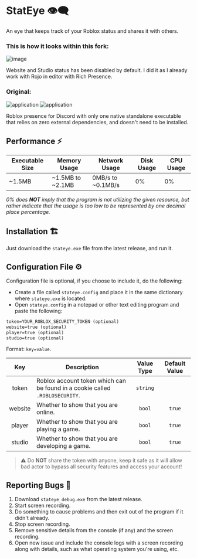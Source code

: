 # StatEye :eye_speech_bubble:

An eye that keeps track of your Roblox status and shares it with others.

### This is how it looks within this fork:

![image](https://github.com/MixeroTN/stateye/assets/40803091/077ce981-f101-411f-be94-54d531aa0305)

Website and Studio status has been disabled by default. I did it as I already work with Rojo in editor with Rich Presence.

### Original:

![application](res/roblox-presence.png) ![application](res/roblox-studio-presence.png)

Roblox presence for Discord with only one native standalone executable that relies on zero external dependencies, and doesn't need to be installed.

## Performance :zap:

| Executable Size | Memory Usage     | Network Usage     | Disk Usage | CPU Usage |
|-----------------|------------------|-------------------|------------|-----------|
| ~1.5MB          | ~1.5MB to ~2.1MB | 0MB/s to ~0.1MB/s | 0%         | 0%        |

*0% does **NOT** imply that the program is not utilizing the given resource, but rather indicate that the usage is too low to be represented by one decimal place percentage.*

## Installation :building_construction:

Just download the `stateye.exe` file from the latest release, and run it.

## Configuration File :gear:

Configuration file is optional, if you choose to include it, do the following:

- Create a file called `stateye.config` and place it in the same dictionary where `stateye.exe` is located.
- Open `stateye.config` in a notepad or other text editing program and paste the following:

```txt
token=YOUR_ROBLOX_SECURITY_TOKEN (optional)
website=true (optional)
player=true (optional)
studio=true (optional)
```

Format: `key=value`.

|   Key   | Description                                                                  | Value Type | Default Value |
|:-------:|------------------------------------------------------------------------------|:----------:|:-------------:|
|  token  | Roblox account token which can be found in a cookie called `.ROBLOSECURITY`. |  `string`  |               |
| website | Whether to show that you are online.                                         |   `bool`   |     `true`    |
|  player | Whether to show that you are playing a game.                                 |   `bool`   |     `true`    |
|  studio | Whether to show that you are developing a game.                              |   `bool`   |     `true`    |

> :warning: Do **NOT** share the token with anyone, keep it safe as it will allow bad actor to bypass all security features and access your account!

## Reporting Bugs :bug:

1. Download `stateye_debug.exe` from the latest release.
2. Start screen recording.
3. Do something to cause problems and then exit out of the program if it didn't already.
4. Stop screen recording.
5. Remove sensitive details from the console (if any) and the screen recording.
6. Open new issue and include the console logs with a screen recording along with details, such as what operating system you're using, etc.
